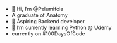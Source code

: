 - 👋 Hi, I’m @Pelumifola
- A graduate of Anatomy
- 👀 Aspiring Backend developer
- 🌱 I’m currently learning Python @ Udemy
- currently on #100DaysOfCode


<!---
Pelumifola/Pelumifola is a ✨ special ✨ repository because its `README.md` (this file) appears on your GitHub profile.
You can click the Preview link to take a look at your changes.
--->
